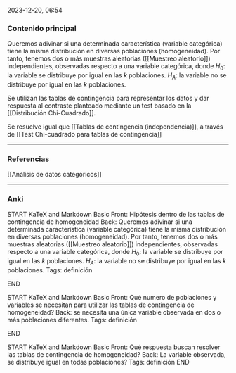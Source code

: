 2023-12-20, 06:54
### Contenido principal

Queremos adivinar si una determinada característica (variable categórica) tiene la misma distribución en diversas poblaciones (homogeneidad). Por tanto, tenemos dos o más muestras aleatorias ([[Muestreo aleatorio]]) independientes, observadas respecto a una variable categórica, donde
$H_0:$ la variable se distribuye por igual en las $k$ poblaciones.
$H_A:$ la variable no se distribuye por igual en las $k$ poblaciones.

Se utilizan las tablas de contingencia para representar los datos y dar respuesta al contraste planteado mediante un test basado en la [[Distribución Chi-Cuadrado]].

Se resuelve igual que [[Tablas de contingencia (independencia)]], a través de [[Test Chi-cuadrado para tablas de contingencia]]

--- 
### Referencias

[[Análisis de datos categóricos]]

---
### Anki

START
KaTeX and Markdown Basic
Front: Hipótesis dentro de las tablas de contingencia de homogeneidad
Back: Queremos adivinar si una determinada característica (variable categórica) tiene la misma distribución en diversas poblaciones (homogeneidad). Por tanto, tenemos dos o más muestras aleatorias ([[Muestreo aleatorio]]) independientes, observadas respecto a una variable categórica, donde
$H_0:$ la variable se distribuye por igual en las $k$ poblaciones.
$H_A:$ la variable no se distribuye por igual en las $k$ poblaciones.
Tags: definición
<!--ID: 1704112215926-->
END

START
KaTeX and Markdown Basic
Front: Qué numero de poblaciones y variables se necesitan para utilizar las tablas de contingencia de homogeneidad?
Back: se necesita una única variable observada en dos o más poblaciones diferentes.
Tags: definición
<!--ID: 1704112789121-->
END

START
KaTeX and Markdown Basic
Front: Qué respuesta buscan resolver las tablas de contingencia de homogeneidad?
Back: La variable observada, se distribuye igual en todas poblaciones?
Tags: definición
END